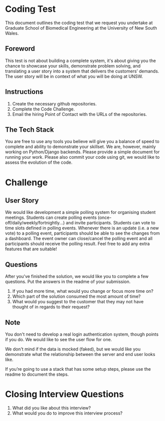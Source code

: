 # Coding Test
This document outlines the coding test that we request you undertake at Graduate School of Biomedical Engineering at the University of New South Wales.

## Foreword
This test is not about building a complete system, it's about giving you the chance to showcase your skills, demonstrate problem solving, and translating a user story into a system that delivers the customers’ demands. The user story will be in context of what you will be doing at UNSW.

## Instructions
1. Create the necessary github repositories.
2. Complete the Code Challenge.
3. Email the hiring Point of Contact with the URLs of the repositories.

## The Tech Stack
You are free to use any tools you believe will give you a balance of speed to complete and ability to demonstrate your skillset. We are, however, mainly working on Python/Django backends. Please provide a simple document for running your work. Please also commit your code using git, we would like to assess the evolution of the code.

# Challenge
## User Story
We would like development a simple polling system for organising student meetings. Students can create polling events (once-off/daily/weekly/fortnightly...) and invite participants. Students can vote to time slots defined in polling events. Whenever there is an update (i.e. a new vote) to a polling event, participants should be able to see the changes from a dashboard. The event owner can close/cancel the polling event and all participants should receive the polling result.
Feel free to add any extra features that are suitable!

## Questions
After you've finished the solution, we would like you to complete a few questions. Put the answers in the readme of your submission.
1. If you had more time, what would you change or focus more time on?
2. Which part of the solution consumed the most amount of time?
3. What would you suggest to the customer that they may not have thought of in regards to their request?

## Note
You don't need to develop a real login authentication system, though points if you do. We would like to see the user flow for one.

We don't mind if the data is mocked (faked), but we would like you demonstrate what the relationship between the server and end user looks like.

If you’re going to use a stack that has some setup steps, please use the readme to document the steps.

# Closing Interview Questions
1. What did you like about this interview?
2. What would you do to improve this interview process?

